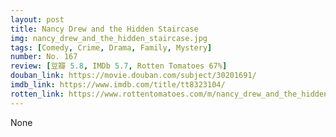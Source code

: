 ```yaml
---
layout: post 
title: Nancy Drew and the Hidden Staircase
img: nancy_drew_and_the_hidden_staircase.jpg
tags: [Comedy, Crime, Drama, Family, Mystery]
number: No. 167
review: [豆瓣 5.8, IMDb 5.7, Rotten Tomatoes 67%]
douban_link: https://movie.douban.com/subject/30201691/
imdb_link: https://www.imdb.com/title/tt8323104/
rotten_link: https://www.rottentomatoes.com/m/nancy_drew_and_the_hidden_staircase_2019
---
```


None